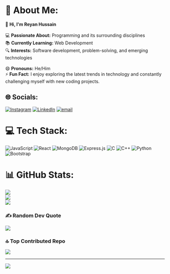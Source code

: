# 💫 About Me:
👋 **Hi, I'm Reyan Hussain**  <br><br>💻 **Passionate About:** Programming and its surrounding disciplines  <br>📚 **Currently Learning:** Web Development  <br>🔍 **Interests:** Software development, problem-solving, and emerging technologies  <br><br>😄 **Pronouns:** He/Him  <br>⚡ **Fun Fact:** I enjoy exploring the latest trends in technology and constantly challenging myself with new coding projects.  <br>


## 🌐 Socials:
[![Instagram](https://img.shields.io/badge/Instagram-%23E4405F.svg?logo=Instagram&logoColor=white)](https://www.instagram.com/rey_an_/) [![LinkedIn](https://img.shields.io/badge/LinkedIn-%230077B5.svg?logo=linkedin&logoColor=white)](https://www.linkedin.com/in/reyan-hussain-235a1733b) [![email](https://img.shields.io/badge/Email-D14836?logo=gmail&logoColor=white)](mailto:clan6229@gmail.com) 

# 💻 Tech Stack:
![JavaScript](https://img.shields.io/badge/javascript-%23323330.svg?style=for-the-badge&logo=javascript&logoColor=%23F7DF1E) ![React](https://img.shields.io/badge/react-%2320232a.svg?style=for-the-badge&logo=react&logoColor=%2361DAFB) ![MongoDB](https://img.shields.io/badge/MongoDB-%234ea94b.svg?style=for-the-badge&logo=mongodb&logoColor=white) ![Express.js](https://img.shields.io/badge/express.js-%23404d59.svg?style=for-the-badge&logo=express&logoColor=%2361DAFB) ![C](https://img.shields.io/badge/c-%2300599C.svg?style=for-the-badge&logo=c&logoColor=white) ![C++](https://img.shields.io/badge/c++-%2300599C.svg?style=for-the-badge&logo=c%2B%2B&logoColor=white) ![Python](https://img.shields.io/badge/python-3670A0?style=for-the-badge&logo=python&logoColor=ffdd54) ![Bootstrap](https://img.shields.io/badge/bootstrap-%238511FA.svg?style=for-the-badge&logo=bootstrap&logoColor=white)
# 📊 GitHub Stats:
![](https://github-readme-stats.vercel.app/api?username=reyan3&theme=dark&hide_border=false&include_all_commits=false&count_private=false)<br/>
![](https://nirzak-streak-stats.vercel.app/?user=reyan3&theme=dark&hide_border=false)<br/>
![](https://github-readme-stats.vercel.app/api/top-langs/?username=reyan3&theme=dark&hide_border=false&include_all_commits=false&count_private=false&layout=compact)

### ✍️ Random Dev Quote
![](https://quotes-github-readme.vercel.app/api?type=horizontal&theme=tokyonight)

### 🔝 Top Contributed Repo
![](https://github-contributor-stats.vercel.app/api?username=reyan3&limit=5&theme=tokyonight&combine_all_yearly_contributions=true)

---
[![](https://visitcount.itsvg.in/api?id=reyan3&icon=0&color=3)](https://visitcount.itsvg.in)

